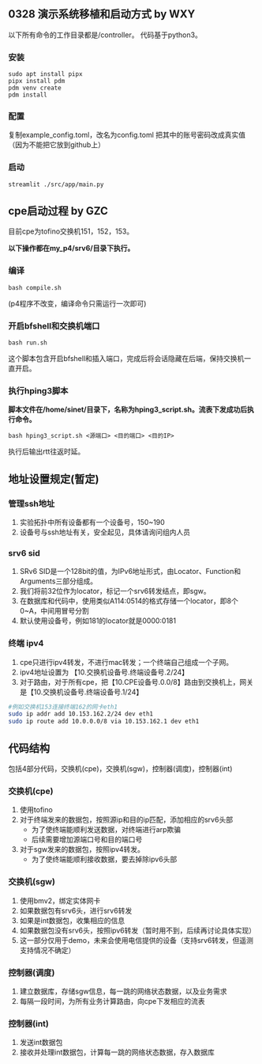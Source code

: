 ## 0328 演示系统移植和启动方式 by WXY
以下所有命令的工作目录都是/controller。
代码基于python3。
### 安装
```
sudo apt install pipx
pipx install pdm
pdm venv create
pdm install
```
### 配置
复制example_config.toml，改名为config.toml
把其中的账号密码改成真实值（因为不能把它放到github上）

### 启动
```bash
streamlit ./src/app/main.py
```



## cpe启动过程 by GZC

目前cpe为tofino交换机151，152，153。

**以下操作都在my_p4/srv6/目录下执行。**

### 编译

```
bash compile.sh
```

(p4程序不改变，编译命令只需运行一次即可)

### 开启bfshell和交换机端口

```
bash run.sh 
```

这个脚本包含开启bfshell和插入端口，完成后将会话隐藏在后端，保持交换机一直开启。

### 执行hping3脚本

**脚本文件在/home/sinet/目录下，名称为hping3_script.sh。流表下发成功后执行命令。**

```
bash hping3_script.sh <源端口> <目的端口> <目的IP>
```

执行后输出rtt往返时延。



## 地址设置规定(暂定)

### 管理ssh地址
1. 实验拓扑中所有设备都有一个设备号，150~190
2. 设备号与ssh地址有关，安全起见，具体请询问组内人员

### srv6 sid
1. SRv6 SID是一个128bit的值，为IPv6地址形式，由Locator、Function和Arguments三部分组成。
1. 我们将前32位作为locator，标记一个srv6转发结点，即sgw。
1. 在数据库和代码中，使用类似A114:0514的格式存储一个locator，即8个0~A，中间用冒号分割
1. 默认使用设备号，例如181的locator就是0000:0181

### 终端 ipv4
1. cpe只进行ipv4转发，不进行mac转发；一个终端自己组成一个子网。
1. ipv4地址设置为 【10.交换机设备号.终端设备号.2/24】
1. 对于路由，对于所有cpe，把【10.CPE设备号.0.0/8】路由到交换机上，网关是【10.交换机设备号.终端设备号.1/24】

```bash
#例如交换机153连接终端162的网卡eth1
sudo ip addr add 10.153.162.2/24 dev eth1
sudo ip route add 10.0.0.0/8 via 10.153.162.1 dev eth1
```

## 代码结构
包括4部分代码，交换机(cpe)，交换机(sgw)，控制器(调度)，控制器(int)

### 交换机(cpe)
1. 使用tofino    
1. 对于终端发来的数据包，按照源ip和目的ip匹配，添加相应的srv6头部
    - 为了使终端能顺利发送数据，对终端进行arp欺骗
    - 后续需要增加源端口号和目的端口号
1. 对于sgw发来的数据包，按照ipv4转发。
    - 为了使终端能顺利接收数据，要去掉除ipv6头部

### 交换机(sgw)
1. 使用bmv2，绑定实体网卡
1. 如果数据包有srv6头，进行srv6转发
1. 如果是int数据包，收集相应的信息
1. 如果数据包没有srv6头，按照ipv6转发（暂时用不到，后续再讨论具体实现）
1. 这一部分仅用于demo，未来会使用电信提供的设备（支持srv6转发，但遥测支持情况不确定）

### 控制器(调度)
1. 建立数据库，存储sgw信息，每一跳的网络状态数据，以及业务需求
1. 每隔一段时间，为所有业务计算路由，向cpe下发相应的流表

### 控制器(int)
1. 发送int数据包
1. 接收并处理int数据包，计算每一跳的网络状态数据，存入数据库

